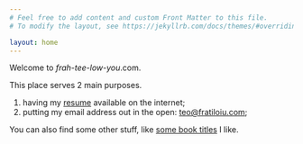 ```yaml
---
# Feel free to add content and custom Front Matter to this file.
# To modify the layout, see https://jekyllrb.com/docs/themes/#overriding-theme-defaults

layout: home
---
```


Welcome to *frah-tee-low-you*.com.

This place serves 2 main purposes. 

1. having my [resume](/assets/resume/resume.pdf) available on the internet; 
2. putting my email address out in the open: [teo@fratiloiu.com](mailto:teo@fratiloiu.com);

You can also find some other stuff, like [some book titles](/reading/) I like. 
